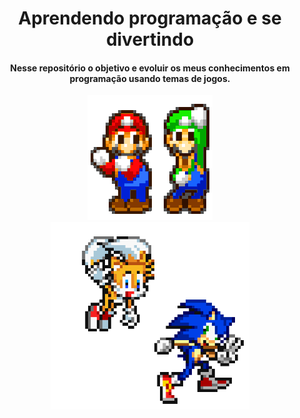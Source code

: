 # <div align="center"> Aprendendo programação e se divertindo </div>

#### <div align="center"> Nesse repositório o objetivo e evoluir os meus conhecimentos em programação usando temas de jogos. </div>

<div align="center">
<img width="200em" src="https://raw.githubusercontent.com/MecStitch/Games/main/Imgs/e9cc495e517e2fc2be4cd1a049420c9fed3f4ad0_00.gif"><img height="300em" src="https://raw.githubusercontent.com/MecStitch/Games/main/Imgs/32f1061e12b271ee85dca110818a8622.gif">
</div>
 
<br>
<br>
<br>
<br>

